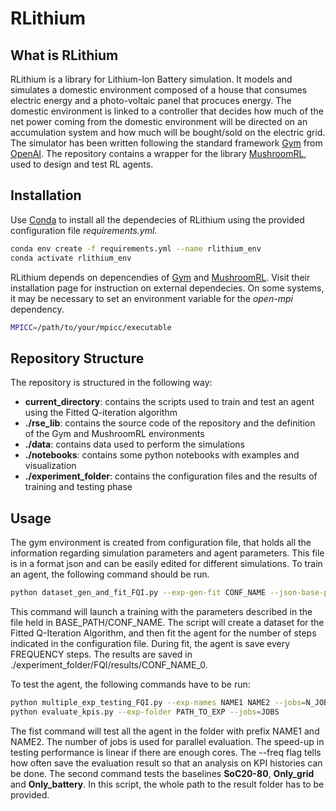 # RLithium

## What is RLithium
RLithium is a library for Lithium-Ion Battery simulation. It models and simulates a domestic environment composed of a house that consumes electric energy and a photo-voltaic panel that procuces energy. The domestic environment is linked to a controller that decides how much of the net power coming from the domestic environment will be directed on an accumulation system and how much will be bought/sold on the electric grid.
The simulator has been written following the standard framework [Gym](https://gym.openai.com/) from [OpenAI](https://openai.com/). The repository contains a wrapper for the library [MushroomRL](https://mushroomrl.readthedocs.io/en/latest/), used to design and test RL agents.

## Installation
Use [Conda](https://docs.conda.io/en/latest/) to install all the dependecies of RLithium using the provided configuration file _requirements.yml_.
```sh
conda env create -f requirements.yml --name rlithium_env
conda activate rlithium_env
```

RLithium depends on depencendies of [Gym](https://gym.openai.com/docs/) and [MushroomRL](https://github.com/MushroomRL/mushroom-rl). Visit their installation page for instruction on external dependecies.
On some systems, it may be necessary to set an environment variable for the _open-mpi_ dependency.
```sh
MPICC=/path/to/your/mpicc/executable
```


## Repository Structure
The repository is structured in the following way:
* **current_directory**: contains the scripts used to train and test an agent using the Fitted Q-iteration algorithm
* **./rse_lib**: contains the source code of the repository and the definition of the Gym and MushroomRL environments
* **./data**: contains data used to perform the simulations
* **./notebooks**: contains some python notebooks with examples and visualization
* **./experiment_folder**: contains the configuration files and the results of training and testing phase

## Usage
The gym environment is created from  configuration file, that holds all the information regarding simulation parameters and agent parameters. This file is in a format json and can be easily edited for different simulations.
To train an agent, the following command should be run.
```sh
python dataset_gen_and_fit_FQI.py --exp-gen-fit CONF_NAME --json-base-path=BASE_PATH --save-frequency=FREQUENCY
```
This command will launch a training with the parameters described in the file held in BASE_PATH/CONF_NAME. The script will create a dataset for the Fitted Q-Iteration Algorithm, and then fit the agent for the number of steps indicated in the configuration file. During fit, the agent is save every FREQUENCY steps.
The results are saved in ./experiment_folder/FQI/results/CONF_NAME_0.

To test the agent, the following commands have to be run:
```sh
python multiple_exp_testing_FQI.py --exp-names NAME1 NAME2 --jobs=N_JOBS --freq=FREQ
python evaluate_kpis.py --exp-folder PATH_TO_EXP --jobs=JOBS
```
The fist command will test all the agent in the folder with prefix NAME1 and NAME2. The number of jobs is used for parallel evaluation. The speed-up in testing performance is linear if there are enough cores. The --freq flag tells how often save the evaluation result so that an analysis on KPI histories can be done.
The second command tests the baselines **SoC20-80**, **Only_grid** and **Only_battery**. In this script, the whole path to the result folder has to be provided.





